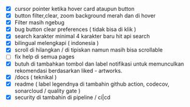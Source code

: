 - [x] cursor pointer ketika hover card ataupun button
- [x] button filter,clear, zoom background merah dan di hover
- [x] Filter masih ngebug
- [x] bug button clear preferences ( tidak bisa di klik )
- [x] search karakter minimal 4 karakter baru hit api search
- [x] bilingual melengkapi ( indonesia )
- [x] scroll di hilangkan / di tipiskan namun masih bisa scrollable
- [ ] fix help di semua pages
- [x] butuh di tambahkan tombol dan label notifikasi untuk memunculkan rekomendasi berdasarkan liked - artworks.
- [x] /docs ( teknikal )
- [x] readme ( label legendnya di tambahin github action, codecov, sonarcloud / quality gate )
- [x] security di tambahin di pipeline / ci|cd